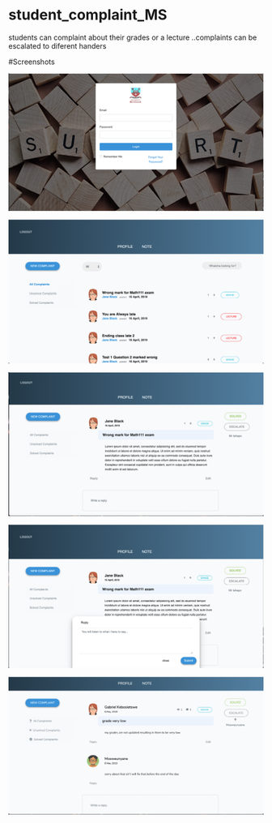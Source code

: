 # student_complaint_MS
students can complaint about their grades or a lecture ..complaints can be escalated to diferent handers

#Screenshots

![alt text](https://raw.githubusercontent.com/SidneyMachara/student_complaint_MS/master/screenshots/login.png)


![alt text](https://raw.githubusercontent.com/SidneyMachara/student_complaint_MS/master/screenshots/1.png)


![alt text](https://raw.githubusercontent.com/SidneyMachara/student_complaint_MS/master/screenshots/2.png)


![alt text](https://raw.githubusercontent.com/SidneyMachara/student_complaint_MS/master/screenshots/3.png)


![alt text](https://raw.githubusercontent.com/SidneyMachara/student_complaint_MS/master/screenshots/4.png)
